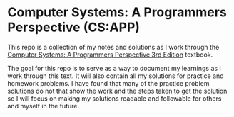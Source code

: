# Computer Systems: A Programmers Perspective (CS:APP)
This repo is a collection of my notes and solutions as I work through the [Computer Systems: A Programmers Perspective 3rd Edition](https://csapp.cs.cmu.edu) textbook.

The goal for this repo is to serve as a way to document my learnings as I work through this text. It will also contain all my solutions for practice and homework problems. I have found that many of the practice problem solutions do not that show the work and the steps taken to get the solution so I will focus on making my solutions readable and followable for others and myself in the future.